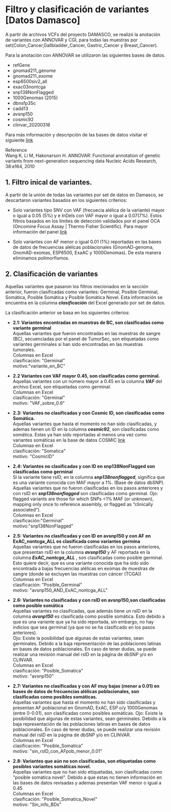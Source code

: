 # Filtro y clasificación de variantes [Datos Damasco]

A partir de archivos VCFs del proyecto DAMASCO, se realizó la anotación de variantes con ANNOVAR y CGI, para todas las muestras por set(Colon_Cancer,Gallbladder_Cancer, Gastric_Cancer y Breast_Cancer).

Para la anotación con ANNOVAR se utilizaron las siguientes bases de datos.
- refGene
- gnomad211_genome 
- gnomad211_exome
- esp6500siv2_all
- exac03nontcga
- snp138NonFlagged
- 1000Genomas (2015)
- dbnsfp35c
- cadd13
- avsnp150
- cosmic92
- clinvar_20200316

Para más información y descripción de las bases de datos visitar el siguiente [link](https://annovar.openbioinformatics.org/en/latest/user-guide/filter/)<br>

Reference<br>
Wang K, Li M, Hakonarson H. ANNOVAR: Functional annotation of genetic variants from next-generation sequencing data Nucleic Acids Research, 38:e164, 2010

## 1. Filtro inical de variantes.

A partir de la unión de todas las variantes por set de datos en Damasco, se descartaron variantes basados en los siguientes criterios: <br>
- Solo variantes tipo SNV con VAF (frecuecia alélica de la variante) mayor o igual a 0.05 (5%) y e InDels con VAF mayor o igual a 0.07(7%). Estos filtros basados en los límites de detección validados por el panel OCA (Oncomine Focus Assay | Thermo Fisher Scientific). Para mayor información del panel [link](https://docs.google.com/presentation/d/1RMWfWdQEMmEO8QXOeL9V23UQObzv1bLDHuzy44ZFx88/edit?usp=sharing)<br>

- Solo variantes con AF menor o igual 0.01 (1%) reportadas en las bases de datos de frecuencias alelicas poblacionales (GnomAD-genoma, GnomAD-exomas, ESP6500, ExaAC y 1000Genomas). De esta manera eliminamos polimorfismos.

## 2. Clasificación de variantes

Aquellas variantes que pasaron los filtros mecionados en la sección anterior, fueron clasificadas como variantes: Germinal, Posible Germinal, Somática, Posible Somática y Posible Somática Novel. Esta información se encuentra en la columna ***clasificación*** del Excel generado por set de datos. <br>

La clasificación anterior se basa en los siguientes criterios:<br>

- **2.1: Variantes encontradas en muestras de BC, son clasificadas como variante germinal**  
Aquellas variantes que fueron encontradas en las muestras de sangre (BC), secuenciadas por el panel de TumorSec, son etiquetadas como variantes germinales si han sido encontradas en las muestras tumorales.<br>
Columnas en Excel<br>
clasificación: "Germinal"<br>
motivo:"variante_en_BC"<br>

- **2.2 Variantes con VAF mayor 0.45, son clasificadas como germinal.**<br>
Aquellas variantes con un número mayor a 0.45 en la columna ***VAF*** del archivo Excel, son etiquetadas como germinal.<br>
Columnas en Excel<br>
clasificación: "Germinal"<br>
motivo: "VAF_sobre_0.6"<br>

- **2.3: Variantes no clasificadas y con Cosmic ID, son clasificadas como Somática.**<br>
Aquellas variantes que hasta el momento no han sido clasificadas, y ademas tienen un ID en la columna ***cosmic92***, son clasificadas como somática. Estas ya han sido reportadas al menos una vez como variantes somáticas en la base de datos COSMIC [link](https://cancer.sanger.ac.uk/cosmic)<br>
Columnas en Excel<br>
clasificación: "Somatica"<br>
motivo: "CosmicID"<br>

- **2.4: Variantes no clasificadas y con ID en snp138NonFlagged son clasificadas como germinal**<br>
Si la variante tiene rsID, en la columna ***snp138nonflagged***, significa que es una variante conocida con MAF mayor a 1%. (Base de datos dbSNP). Aquellas variantes que no fueron clasificadas en los pasos anteriores y con rsID en ***snp138nonflagged*** son clasificadas como germinal.
Ojo: flagged variants are those for which SNPs <1% MAF (or unknown), mapping only once to reference assembly, or flagged as “clinically associated”).<br>
Columnas en Excel<br>
clasificación:"Germinal"<br>
motivo:"snp138NonFlagged"<br>

- **2.5: Variantes no clasificadas y con ID en avsnp150 y con AF en ExAC_nontcga_ALL es clasificada como variantes germina**<br>
Aquellas variantes que no fueron clasificadas en los pasos anteriores, que presentan rsID en la columna ***avsnp150*** y AF reportada en la columna ***ExAC_nontcga_ALL*** , son clasificadas como posible germinal. Esto quiere decir, que es una variante conocida que ha sido sido encontrada a bajas frecuencias alélicas en exomas de muestras de sangre (donde se excluyen las muestras con cáncer (TCGA))<br>
Columnas en Excel<br>
clasificación: "Posible_Germinal"<br>
motivo: "avsnp150_AND_ExAC_nontcga_ALL"<br>

- **2.6: Variantes no clasificadas y con rsID en avsnp150,son clasificadas como posible somática** <br>
Aquellas variantes no clasificadas, que además tiene un rsID en la columna ***avsnp150*** es clasificada como posible somática. Esto debido a que es una variante que ya ha sido reportada, sin embargo, no hay indicios que sea germinal (ya que no se ha clasificado en los pasos anteriores).<br>
Ojo: Existe la posibilidad que algunas de estas variantes, sean germinales. Debido a la baja representación de las poblaciones latinas en bases de  datos poblacionales. En caso de tener dudas, se puede realizar una revisión manual del rsID en la página de dbSNP y/o en CLINVAR. <br>
Columnas en Excel<br>
clasificación: "Posible_Somatica"<br>
motivo: "avsnp150"<br>

- **2.7: Variantes no clasificadas y con AF muy bajas (menor a 0.01) en bases de datos de frecuencias alélicas poblacionales, son clasificadas como posibles somáticas.**<br>
Aquellas variantes que hasta el momento no han sido clasificadas y presentan AF poblacional en GnomAD, ExAC, ESP o/y 1000Genomas (entre 0-0.01), son clasificadas como posibles somáticas. 
Ojo: Existe la posibilidad que algunas de estas variantes, sean germinales. Debido a la baja representación de las poblaciones latinas en bases de  datos poblacionales. En caso de tener dudas, se puede realizar una revisión manual del rsID en la página de dbSNP y/o en CLINVAR.<br>
Columnas en Excel<br>
clasificación: "Posible_Somatica" <br>
motivo: "sin_rsID_con_AFpob_menor_0.01" <br>

- **2.8: Variantes que aún no son clasificadas, son etiquetadas como posibles variantes somáticas novel.**<br>
Aquellas variantes que no han sido etiquetadas, son clasificadas como "posible somática novel". Debido a que estas no tienen información en las bases de datos revisadas y ademas presentan VAF menor o igual a 0.45 <br>
Columnas en Excel<br>
clasificación: "Posible_Somatica_Novel"<br>
motivo: "Sin_info_BDs"<br>





